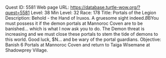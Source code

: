Quest ID: 5581
Web page URL: https://database.turtle-wow.org/?quest=5581
Level: 38
Min Level: 32
Race: 178
Title: Portals of the Legion
Description: Behold - the Hand of Iruxos. A gruesome sight indeed.$B$BYou must possess it if the demon portals at Mannoroc Coven are to be banished... which is what I now ask you to do. The Demon threat is increasing and we must close these portals to stem the tide of demons to this world. Good luck, $N... and be wary of the portal guardians.
Objective: Banish 6 Portals at Mannoroc Coven and return to Taiga Wisemane at Shadowprey Village.
